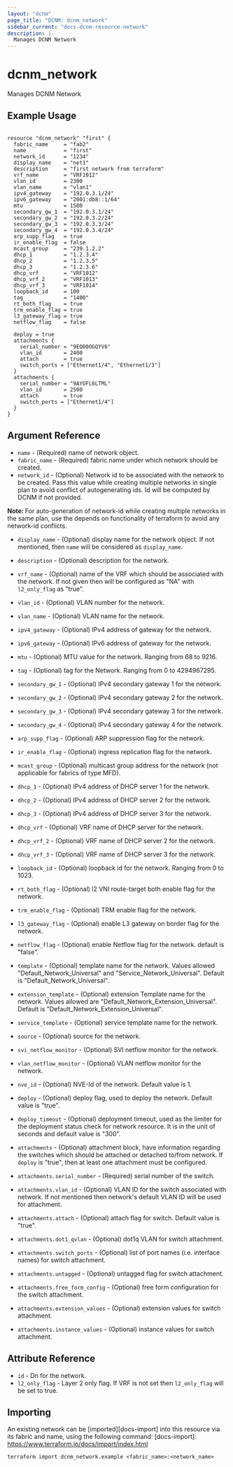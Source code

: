 ```yaml
---
layout: "dcnm"
page_title: "DCNM: dcnm_network"
sidebar_current: "docs-dcnm-resource-network"
description: |-
  Manages DCNM Network
---
```


# dcnm_network #
Manages DCNM Network

## Example Usage ##

```hcl

resource "dcnm_network" "first" {
  fabric_name     = "fab2"
  name            = "first"
  network_id      = "1234"
  display_name    = "net1"
  description     = "first network from terraform"
  vrf_name        = "VRF1012"
  vlan_id         = 2300
  vlan_name       = "vlan1"
  ipv4_gateway    = "192.0.3.1/24"
  ipv6_gateway    = "2001:db8::1/64"
  mtu             = 1500
  secondary_gw_1  = "192.0.3.1/24"
  secondary_gw_2  = "192.0.3.2/24"
  secondary_gw_3  = "192.0.3.3/24"
  secondary_gw_4  = "192.0.3.4/24"
  arp_supp_flag   = true
  ir_enable_flag  = false
  mcast_group     = "239.1.2.2"
  dhcp_1          = "1.2.3.4"
  dhcp_2          = "1.2.3.5"
  dhcp_3          = "1.2.3.6"
  dhcp_vrf        = "VRF1012"
  dhcp_vrf_2      = "VRF1013"
  dhcp_vrf_3      = "VRF1014"
  loopback_id     = 100
  tag             = "1400"
  rt_both_flag    = true
  trm_enable_flag = true
  l3_gateway_flag = true
  netflow_flag    = false

  deploy = true
  attachments {
    serial_number = "9EQ00OGQYV6"
    vlan_id       = 2400
    attach        = true
    switch_ports = ["Ethernet1/4", "Ethernet1/3"]
  }
  attachments {
    serial_number = "9AYOFL6LTML"
    vlan_id       = 2500
    attach        = true
    switch_ports = ["Ethernet1/4"]
  }
}

```


## Argument Reference ##

* `name` - (Required) name of network object.
* `fabric_name` - (Required) fabric name under which network should be created.
* `network_id` - (Optional) Network id to be associated with the network to be created. Pass this value while creating multiple networks in single plan to avoid conflict of autogenerating ids. Id will be computed by DCNM if not provided.

<strong>Note: </strong> For auto-generation of network-id while creating multiple networks in the same plan, use the depends on functionality of terraform to avoid any network-id conflicts.  

* `display_name` - (Optional) display name for the network object. If not mentioned, then `name` will be considered as `display_name`.
* `description` - (Optional) description for the network.
* `vrf_name` - (Optional) name of the VRF which should be associated with the network. If not given then will be configured as "NA" with `l2_only_flag` as "true".
* `vlan_id` - (Optional) VLAN number for the network.
* `vlan_name` - (Optional) VLAN name for the network.
* `ipv4_gateway` - (Optional) IPv4 address of gateway for the network.
* `ipv6_gateway` - (Optional) IPv6 address of gateway for the network.
* `mtu` - (Optional) MTU value for the network. Ranging from 68 to 9216.
* `tag` - (Optional) tag for the Network. Ranging from 0 to 4294967295.
* `secondary_gw_1` - (Optional) IPv4 secondary gateway 1 for the network.
* `secondary_gw_2` - (Optional) IPv4 secondary gateway 2 for the network.
* `secondary_gw_3` - (Optional) IPv4 secondary gateway 3 for the network.
* `secondary_gw_4` - (Optional) IPv4 secondary gateway 4 for the network.
* `arp_supp_flag` - (Optional) ARP suppression flag for the network.
* `ir_enable_flag` - (Optional) ingress replication flag for the network.
* `mcast_group` - (Optional) multicast group address for the network (not applicable for fabrics of type MFD).
* `dhcp_1` - (Optional) IPv4 address of DHCP server 1 for the network.
* `dhcp_2` - (Optional) IPv4 address of DHCP server 2 for the network.
* `dhcp_3` - (Optional) IPv4 address of DHCP server 3 for the network.
* `dhcp_vrf` - (Optional) VRF name of DHCP server for the network.
* `dhcp_vrf_2` - (Optional) VRF name of DHCP server 2 for the network.
* `dhcp_vrf_3` - (Optional) VRF name of DHCP server 3 for the network.
* `loopback_id` - (Optional) loopback id for the network. Ranging from 0 to 1023.
* `rt_both_flag` - (Optional) l2 VNI route-target both enable flag for the network.
* `trm_enable_flag` - (Optional) TRM enable flag for the network.
* `l3_gateway_flag` - (Optional) enable L3 gateway on border flag for the network. 
* `netflow_flag` - (Optional) enable Netflow flag for the network. default is "false". 
* `template` - (Optional) template name for the network. Values allowed "Default_Network_Universal" and "Service_Network_Universal". Default is "Default_Network_Universal".
* `extension_template` - (Optional) extension Template name for the network. Values allowed are "Default_Network_Extension_Universal". Default is "Default_Network_Extension_Universal".
* `service_template` - (Optional) service template name for the network.
* `source` - (Optional) source for the network.
* `svi_netflow_monitor` - (Optional) SVI netflow monitor for the network.
* `vlan_netflow_monitor` - (Optional) VLAN netflow monitor for the network.
* `nve_id` - (Optional) NVE-Id of the network. Default value is 1.

* `deploy` - (Optional) deploy flag, used to deploy the network. Default value is "true".
* `deploy_timeout` - (Optional) deployment timeout, used as the limiter for the deployment status check for network resource. It is in the unit of seconds and default value is "300".

* `attachments` - (Optional) attachment block, have information regarding the switches which should be attached or detached to/from network. If `deploy` is "true", then at least one attachment must be configured.
* `attachments.serial_number` - (Required) serial number of the switch.
* `attachments.vlan_id` - (Optional) VLAN ID for the switch associated with network. If not mentioned then network's default VLAN ID will be used for attachment.
* `attachments.attach` - (Optional) attach flag for switch. Default value is "true".
* `attachments.dot1_qvlan` - (Optional) dot1q VLAN for switch attachment.
* `attachments.switch_ports` - (Optional) list of port names (i.e. interface names) for switch attachment.
* `attachments.untagged` - (Optional) untagged flag for switch attachment.
* `attachments.free_form_config` - (Optional) free form configuration for the switch attachment.
* `attachments.extension_values` - (Optional) extension values for switch attachment.
* `attachments.instance_values` - (Optional) instance values for switch attachment.

## Attribute Reference

* `id` - Dn for the network.
* `l2_only_flag` - Layer 2 only flag. If VRF is not set then `l2_only_flag` will be set to true.

## Importing ##

An existing network can be [imported][docs-import] into this resource via its fabric and name, using the following command:
[docs-import]: https://www.terraform.io/docs/import/index.html


```
terraform import dcnm_network.example <fabric_name>:<network_name>
```
